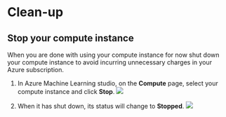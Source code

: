 # Clean-up

 ## Stop your compute instance
 
 When you are done with using your compute instance for now shut down your compute instance to avoid incurring unnecessary charges in your Azure subscription.
 
 1. In Azure Machine Learning studio, on the **Compute** page, select your compute instance and click **Stop**.
 ![](https://github.com/felicity-borg/Getting-Started-On-Azure-ML/blob/main/Images/ComputeInstanceStop1.PNG)
 
2. When it has shut down, its status will change to **Stopped**.
![](https://github.com/felicity-borg/Getting-Started-On-Azure-ML/blob/main/Images/ComputeInstanceStop2.PNG)
